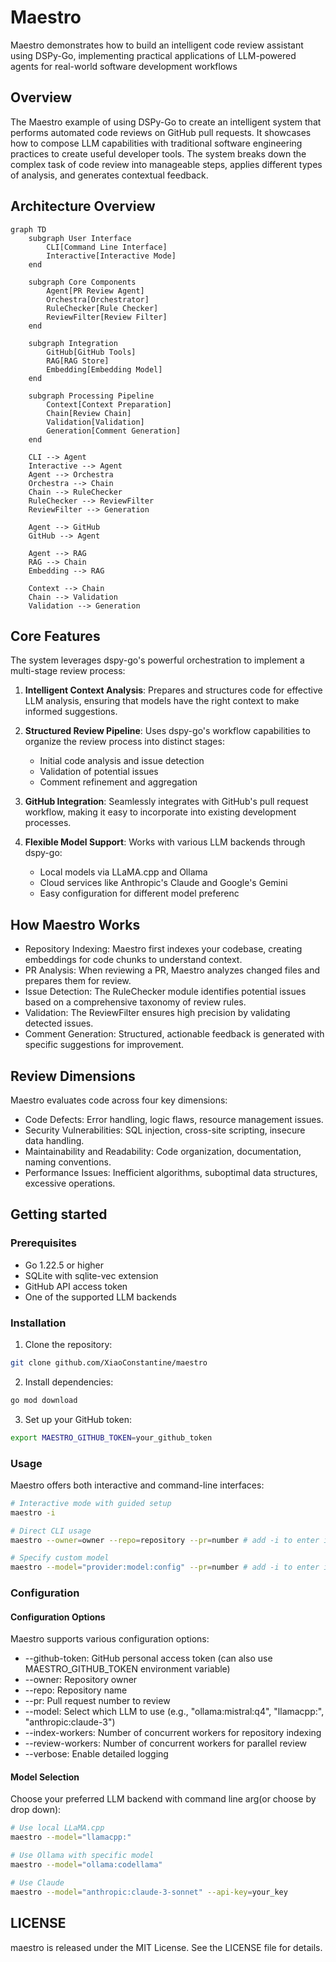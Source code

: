 # Maestro

Maestro demonstrates how to build an intelligent code review assistant using DSPy-Go, implementing practical applications of LLM-powered agents for real-world software development workflows

## Overview

The Maestro example of using DSPy-Go to create an intelligent system that performs automated code reviews on GitHub pull requests. It showcases how to compose LLM capabilities with traditional software engineering practices to create useful developer tools. The system breaks down the complex task of code review into manageable steps, applies different types of analysis, and generates contextual feedback.


## Architecture Overview
```mermaid
graph TD
    subgraph User Interface
        CLI[Command Line Interface]
        Interactive[Interactive Mode]
    end

    subgraph Core Components
        Agent[PR Review Agent]
        Orchestra[Orchestrator]
        RuleChecker[Rule Checker]
        ReviewFilter[Review Filter]
    end

    subgraph Integration
        GitHub[GitHub Tools]
        RAG[RAG Store]
        Embedding[Embedding Model]
    end

    subgraph Processing Pipeline
        Context[Context Preparation]
        Chain[Review Chain]
        Validation[Validation]
        Generation[Comment Generation]
    end

    CLI --> Agent
    Interactive --> Agent
    Agent --> Orchestra
    Orchestra --> Chain
    Chain --> RuleChecker
    RuleChecker --> ReviewFilter
    ReviewFilter --> Generation
    
    Agent --> GitHub
    GitHub --> Agent
    
    Agent --> RAG
    RAG --> Chain
    Embedding --> RAG
    
    Context --> Chain
    Chain --> Validation
    Validation --> Generation
```

## Core Features

The system leverages dspy-go's powerful orchestration to implement a multi-stage review process:

1. **Intelligent Context Analysis**: Prepares and structures code for effective LLM analysis, ensuring that models have the right context to make informed suggestions.

2. **Structured Review Pipeline**: Uses dspy-go's workflow capabilities to organize the review process into distinct stages:
   - Initial code analysis and issue detection
   - Validation of potential issues
   - Comment refinement and aggregation

3. **GitHub Integration**: Seamlessly integrates with GitHub's pull request workflow, making it easy to incorporate into existing development processes.

4. **Flexible Model Support**: Works with various LLM backends through dspy-go:
   - Local models via LLaMA.cpp and Ollama
   - Cloud services like Anthropic's Claude and Google's Gemini
   - Easy configuration for different model preferenc

## How Maestro Works

* Repository Indexing: Maestro first indexes your codebase, creating embeddings for code chunks to understand context.
* PR Analysis: When reviewing a PR, Maestro analyzes changed files and prepares them for review.
* Issue Detection: The RuleChecker module identifies potential issues based on a comprehensive taxonomy of review rules.
* Validation: The ReviewFilter ensures high precision by validating detected issues.
* Comment Generation: Structured, actionable feedback is generated with specific suggestions for improvement.

## Review Dimensions
Maestro evaluates code across four key dimensions:

* Code Defects: Error handling, logic flaws, resource management issues.
* Security Vulnerabilities: SQL injection, cross-site scripting, insecure data handling.
* Maintainability and Readability: Code organization, documentation, naming conventions.
* Performance Issues: Inefficient algorithms, suboptimal data structures, excessive operations.

## Getting started

### Prerequisites
- Go 1.22.5 or higher
- SQLite with sqlite-vec extension
- GitHub API access token
- One of the supported LLM backends

### Installation

1. Clone the repository:
```bash
git clone github.com/XiaoConstantine/maestro
```


2. Install dependencies:
```bash
go mod download

```

3. Set up your GitHub token:
```bash
export MAESTRO_GITHUB_TOKEN=your_github_token
```

### Usage

Maestro offers both interactive and command-line interfaces:

```bash
# Interactive mode with guided setup
maestro -i

# Direct CLI usage
maestro --owner=owner --repo=repository --pr=number # add -i to enter interactive mode

# Specify custom model
maestro --model="provider:model:config" --pr=number # add -i to enter interactive mode

```


### Configuration

#### Configuration Options
Maestro supports various configuration options:

* --github-token: GitHub personal access token (can also use MAESTRO_GITHUB_TOKEN environment variable)
* --owner: Repository owner
* --repo: Repository name
* --pr: Pull request number to review
* --model: Select which LLM to use (e.g., "ollama:mistral:q4", "llamacpp:", "anthropic:claude-3")
* --index-workers: Number of concurrent workers for repository indexing
* --review-workers: Number of concurrent workers for parallel review
* --verbose: Enable detailed logging

#### Model Selection

Choose your preferred LLM backend with command line arg(or choose by drop down):

```bash
# Use local LLaMA.cpp
maestro --model="llamacpp:"

# Use Ollama with specific model
maestro --model="ollama:codellama"

# Use Claude
maestro --model="anthropic:claude-3-sonnet" --api-key=your_key
```

## LICENSE
maestro is released under the MIT License. See the LICENSE file for details.

